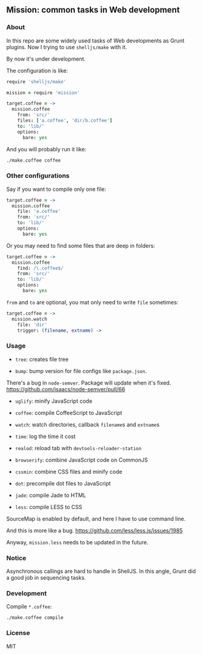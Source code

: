 
Mission: common tasks in Web development
------

### About

In this repo are some widely used tasks of Web developments as Grunt plugins.
Now I trying to use `shelljs/make` with it.

By now it's under development.

The configuration is like:

```coffee
require 'shelljs/make'

mission = require 'mission'

target.coffee = ->
  mission.coffee
    from: 'src/'
    files: ['a.coffee', 'dir/b.coffee']
    to: 'lib/'
    options:
      bare: yes
```

And you will probably run it like:

```bash
./make.coffee coffee
```

### Other configurations

Say if you want to compile only one file:

```coffee
target.coffee = ->
  mission.coffee
    file: 'a.coffee'
    from: 'src/'
    to: 'lib/'
    options:
      bare: yes
```

Or you may need to find some files that are deep in folders:

```coffee
target.coffee = ->
  mission.coffee
    find: /\.coffee$/
    from: 'src/'
    to: 'lib/'
    options:
      bare: yes
```

`from` and `to` are optional, you mat only need to write `file` sometimes:

```coffee
target.coffee = ->
  mission.watch
    file: 'dir'
    trigger: (filename, extname) ->
```

### Usage

* `tree`: creates file tree

* `bump`: bump version for file configs like `package.json`.

There's a bug in `node-semver`. Package will update when it's fixed.
https://github.com/isaacs/node-semver/pull/66

* `uglify`: minify JavaScript code

* `coffee`: compile CoffeeScript to JavaScript

* `watch`: watch directories, callback `filename`s and `extname`s

* `time`: log the time it cost

* `realod`: reload tab with `devtools-reloader-station`

* `browserify`: combine JavaScript code on CommonJS

* `cssmin`: combine CSS files and minify code

* `dot`: precompile dot files to JavaScript

* `jade`: compile Jade to HTML

* `less`: compile LESS to CSS

SourceMap is enabled by default, and here I have to use command line.

And this is more like a bug.
https://github.com/less/less.js/issues/1985

Anyway, `mission.less` needs to be updated in the future.

### Notice

Asynchronous callings are hard to handle in ShellJS.
In this angle, Grunt did a good job in sequencing tasks.

### Development

Compile `*.coffee`:

```
./make.coffee compile
```

### License

MIT